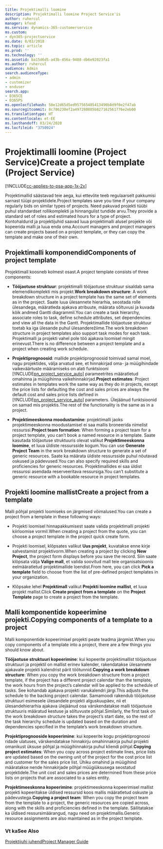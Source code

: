 ```yaml
---
title: Projektimalli loomine
description: Projektimalli loomine Project Service'is
author: ruhercul
manager: kfend
ms.service: dynamics-365-customerservice
ms.custom:
- dyn365-projectservice
ms.date: 8/03/2018
ms.topic: article
ms.prod: ''
ms.technology: ''
ms.assetid: ba15d6d5-a43b-456a-9488-db6e92023fa1
ms.author: ruhercul
audience: Admin
search.audienceType:
- admin
- customizer
- enduser
search.app:
- D365CE
- D365PS
ms.openlocfilehash: 50e12d65d5ed957565485413490b8d9f0e2f47ab
ms.sourcegitcommit: 8c786230ef2a497280885b827162561776e2eb00
ms.translationtype: HT
ms.contentlocale: et-EE
ms.lasthandoff: 03/24/2020
ms.locfileid: "3750924"
---
```

# <a name="create-a-project-template-project-service"></a><span data-ttu-id="f8147-103">Projektimalli loomine (Project Service)</span><span class="sxs-lookup"><span data-stu-id="f8147-103">Create a project template (Project Service)</span></span>

[!INCLUDE[cc-applies-to-psa-app-1x-2x](../includes/cc-applies-to-psa-app-1x-2x.md)]

<span data-ttu-id="f8147-104">Projektimallid säästavad teie aega, kui ettevõte teeb regulaarselt pakkumisi sarnast tüüpi projektidele.</span><span class="sxs-lookup"><span data-stu-id="f8147-104">Project templates save you time if your company regularly bids on similar types of projects.</span></span> <span data-ttu-id="f8147-105">Need pakuvad projekti tüübi puhul standardset rollikomplekti ja hinnangulist tundide arvu.</span><span class="sxs-lookup"><span data-stu-id="f8147-105">They provide a standard set of roles and estimated hours for a type of project.</span></span> <span data-ttu-id="f8147-106">Kontohaldurid ja projektijuhid saavad luua projektimalli alusel projekte või kopeerida malli ja luua enda oma.</span><span class="sxs-lookup"><span data-stu-id="f8147-106">Account managers and project managers can create projects based on a project template, or they can copy the template and make one of their own.</span></span>  
  
## <a name="components-of-project-template"></a><span data-ttu-id="f8147-107">Projektimalli komponendid</span><span class="sxs-lookup"><span data-stu-id="f8147-107">Components of project template</span></span>
 <span data-ttu-id="f8147-108">Projektimall koosneb kolmest osast.</span><span class="sxs-lookup"><span data-stu-id="f8147-108">A project template consists of three components:</span></span>  
  
- <span data-ttu-id="f8147-109">**Tööjaotuse struktuur**: projektimalli tööjaotuse struktuur sisaldab sama elemendikomplekti mis projekt.</span><span class="sxs-lookup"><span data-stu-id="f8147-109">**Work breakdown structure**: A work breakdown structure in a project template has the same set of elements as in the project.</span></span> <span data-ttu-id="f8147-110">Saate luua ülesannete hierarhia, seostada rolle ülesandega, määratleda ajakava atribuute, määrata sõltuvusi ja kuvada kõik andmed Gantti diagrammil.</span><span class="sxs-lookup"><span data-stu-id="f8147-110">You can create a task hierarchy, associate roles to task, define schedule attributes, set dependencies and view all the data in the Gantt.</span></span> <span data-ttu-id="f8147-111">Projektimallide tööjaotuse struktuur toetab ka iga ülesande puhul ülesanderežiime.</span><span class="sxs-lookup"><span data-stu-id="f8147-111">The work breakdown structure in project templates also support task modes for each task.</span></span> <span data-ttu-id="f8147-112">Projektimalli ja projekti vahel pole töö ajakava loomisel mingit erinevust.</span><span class="sxs-lookup"><span data-stu-id="f8147-112">There is no difference between a project template and a project when creating work schedule.</span></span>  
  
- <span data-ttu-id="f8147-113">**Projektiprognoosid**: mallide projektiprognoosid toimivad samal moel, nagu projektides, välja arvatud see, et hinnakirjad oma- ja müügihindade vaikeväärtuste määramiseks on alati funktsiooni [!INCLUDE[pn_project_service_auto](../includes/pn-project-service-auto.md)] parameetrites määratletud omahinna ja müügihinna vaikehinnakirjad.</span><span class="sxs-lookup"><span data-stu-id="f8147-113">**Project estimates**: Project estimates in templates work the same way as they do in projects, except the price lists for defaulting the cost and sales prices are always the default cost and sales price lists defined in [!INCLUDE[pn_project_service_auto](../includes/pn-project-service-auto.md)] parameters.</span></span> <span data-ttu-id="f8147-114">Ülejäänud funktsioonid on samad mis projektis.</span><span class="sxs-lookup"><span data-stu-id="f8147-114">The rest of the functionality is the same as in a project.</span></span>  
  
- <span data-ttu-id="f8147-115">**Projektimeeskonna moodustamine**: projektimalli jaoks projektimeeskonna moodustamisel ei saa mallis broneerida nimelist ressurssi.</span><span class="sxs-lookup"><span data-stu-id="f8147-115">**Project team formation**: When forming a project team for a project template, you can’t book a named resource in a template.</span></span> <span data-ttu-id="f8147-116">Saate kasutada tööjaotuse struktuuris olevat valikut **Projektimeeskonna loomine**, et luua üldiste ressursside kogum.</span><span class="sxs-lookup"><span data-stu-id="f8147-116">You can use **Generate Project Team** in the work breakdown structure to generate a set of generic resources.</span></span> <span data-ttu-id="f8147-117">Saate ka määrata üldiste ressursside puhul nõutavad oskused ja pädevused.</span><span class="sxs-lookup"><span data-stu-id="f8147-117">You can also specify required skills and proficiencies for generic resources.</span></span> <span data-ttu-id="f8147-118">Projektimallides ei saa üldist ressurssi asendada reserveeritava ressursiga.</span><span class="sxs-lookup"><span data-stu-id="f8147-118">You can’t substitute a generic resource with a bookable resource in project templates.</span></span>  
  
## <a name="create-a-project-from-a-template"></a><span data-ttu-id="f8147-119">Projekti loomine mallist</span><span class="sxs-lookup"><span data-stu-id="f8147-119">Create a project from a template</span></span>  
 <span data-ttu-id="f8147-120">Malli põhjal projekti loomiseks on järgmised võimalused.</span><span class="sxs-lookup"><span data-stu-id="f8147-120">You can create a project from a template in these following ways:</span></span>  
  
-   <span data-ttu-id="f8147-121">Projekti loomisel hinnapakkumisest saate valida projektimalli projekti kiirloomise vormil.</span><span class="sxs-lookup"><span data-stu-id="f8147-121">When creating a project from the quote, you can choose a project template in the project quick create form.</span></span>  
  
-   <span data-ttu-id="f8147-122">Projekti loomisel, klõpsates valikut **Uus projekt**, kuvatakse enne kirje salvestamist projektivorm.</span><span class="sxs-lookup"><span data-stu-id="f8147-122">When creating a project by clicking **New Project**, the project form displays before you save the record.</span></span> <span data-ttu-id="f8147-123">Siin saate klõpsata välja **Valige mall**, et valida soovitud mall teie organisatsioonis eelmääratletud projektimallide loendist.</span><span class="sxs-lookup"><span data-stu-id="f8147-123">From here, you can click **Pick a template** field to choose from the list of pre-defined project templates in your organization.</span></span>  
  
-   <span data-ttu-id="f8147-124">Klõpsake lehel **Projektimall** valikut **Projekti loomine mallist**, et luua projekt mallist.</span><span class="sxs-lookup"><span data-stu-id="f8147-124">Click **Create project from a template** on the **Project Template** page to create a project from the template.</span></span>  
  
## <a name="copying-components-of-a-template-to-a-project"></a><span data-ttu-id="f8147-125">Malli komponentide kopeerimine projekti.</span><span class="sxs-lookup"><span data-stu-id="f8147-125">Copying components of a template to a project</span></span>  
 <span data-ttu-id="f8147-126">Malli komponentide kopeerimisel projekti peate teadma järgmist.</span><span class="sxs-lookup"><span data-stu-id="f8147-126">When you copy components of a template into a project, there are a few things you should know about.</span></span>  
  
 <span data-ttu-id="f8147-127">**Tööjaotuse struktuuri kopeerimine**: kui kopeerite projektimallist tööjaotuse struktuuri ja projektil on mallist erinev kalender, rakendatakse ülesannete ajakavale projekti kalendrist pärit töötunnid.</span><span class="sxs-lookup"><span data-stu-id="f8147-127">**Copying a work breakdown structure**: When you copy the work breakdown structure from a project template, if the project has a different project calendar than the template, the work hours from the project’s calendar will be applied to the schedule of tasks.</span></span> <span data-ttu-id="f8147-128">See kohandab ajakava projekti varukalendri järgi.</span><span class="sxs-lookup"><span data-stu-id="f8147-128">This adjusts the schedule to the backing project calendar.</span></span> <span data-ttu-id="f8147-129">Samamoodi rakendub tööjaotuse struktuuri esimesele ülesandele projekti alguskuupäev, nii et ülesandehierarhia ajakava ülejäänud osa värskendatakse malli tööjaotuse struktuuris määratud kestuse ja sõltuvuste põhjal.</span><span class="sxs-lookup"><span data-stu-id="f8147-129">Similarly, the first task on the work breakdown structure takes the project’s start date, so the rest of the task hierarchy schedule is updated based on the duration and dependencies specified in the template’s work breakdown structure.</span></span>  
  
 <span data-ttu-id="f8147-130">**Projektiprognooside kopeerimine**: kui kopeerite kogu projektiprognoosi ridade ulatuses, värskendatakse hinnakirju omahinnakirja puhul projekti omanikust üksuse põhjal ja müügihinnakirja puhul kliendi põhjal.</span><span class="sxs-lookup"><span data-stu-id="f8147-130">**Copying project estimates**: When you copy across project estimate lines, price lists are updated based on the owning unit of the project for the cost price list and customer for the sales price list.</span></span> <span data-ttu-id="f8147-131">Ühiku omahind ja müügihind määratakse nende hinnakirjade põhjal müügiüksusega seostatud projektidele.</span><span class="sxs-lookup"><span data-stu-id="f8147-131">The unit cost and sales prices are determined from these price lists on projects that are associated to a sales entity.</span></span>  
  
 <span data-ttu-id="f8147-132">**Projektimeeskonna kopeerimine**: projektimeeskonna kopeerimisel mallist projekti kopeeritakse üldised ressursid koos mallis määratletud oskuste ja pädevustega.</span><span class="sxs-lookup"><span data-stu-id="f8147-132">**Copying a project team**: When you copy the project team from the template to a project, the generic resources are copied across, along with the skills and proficiencies defined in the template.</span></span> <span data-ttu-id="f8147-133">Säilitatakse ka üldised ressursimäärangud, nagu need on projektimallis.</span><span class="sxs-lookup"><span data-stu-id="f8147-133">Generic resource assignments are also maintained as in the project template.</span></span>  
  
### <a name="see-also"></a><span data-ttu-id="f8147-134">Vt ka</span><span class="sxs-lookup"><span data-stu-id="f8147-134">See Also</span></span>  
 [<span data-ttu-id="f8147-135">Projektijuhi juhend</span><span class="sxs-lookup"><span data-stu-id="f8147-135">Project Manager Guide</span></span>](../project-service/project-manager-guide.md)

